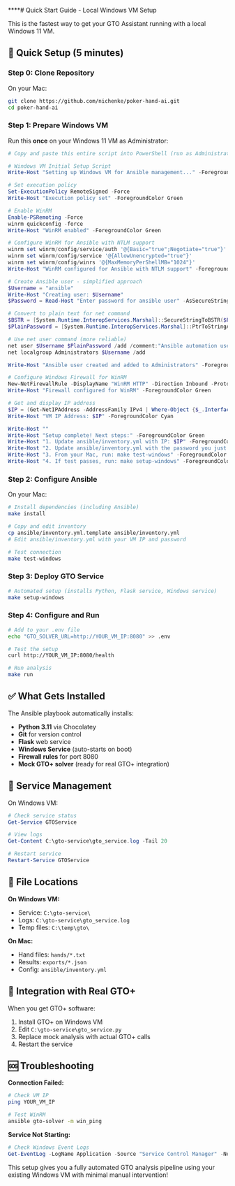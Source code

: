 ****# Quick Start Guide - Local Windows VM Setup

This is the fastest way to get your GTO Assistant running with a local Windows 11 VM.

## 🚀 Quick Setup (5 minutes)

### Step 0: Clone Repository
On your Mac:

```bash
git clone https://github.com/nichenke/poker-hand-ai.git
cd poker-hand-ai
```

### Step 1: Prepare Windows VM
Run this **once** on your Windows 11 VM as Administrator:

```powershell
# Copy and paste this entire script into PowerShell (run as Administrator)

# Windows VM Initial Setup Script
Write-Host "Setting up Windows VM for Ansible management..." -ForegroundColor Green

# Set execution policy
Set-ExecutionPolicy RemoteSigned -Force
Write-Host "Execution policy set" -ForegroundColor Green

# Enable WinRM
Enable-PSRemoting -Force
winrm quickconfig -force
Write-Host "WinRM enabled" -ForegroundColor Green

# Configure WinRM for Ansible with NTLM support
winrm set winrm/config/service/auth '@{Basic="true";Negotiate="true"}'
winrm set winrm/config/service '@{AllowUnencrypted="true"}'
winrm set winrm/config/winrs '@{MaxMemoryPerShellMB="1024"}'
Write-Host "WinRM configured for Ansible with NTLM support" -ForegroundColor Green

# Create Ansible user - simplified approach
$Username = "ansible"
Write-Host "Creating user: $Username"
$Password = Read-Host "Enter password for ansible user" -AsSecureString

# Convert to plain text for net command
$BSTR = [System.Runtime.InteropServices.Marshal]::SecureStringToBSTR($Password)
$PlainPassword = [System.Runtime.InteropServices.Marshal]::PtrToStringAuto($BSTR)

# Use net user command (more reliable)
net user $Username $PlainPassword /add /comment:"Ansible automation user" /expires:never
net localgroup Administrators $Username /add

Write-Host "Ansible user created and added to Administrators" -ForegroundColor Green

# Configure Windows Firewall for WinRM
New-NetFirewallRule -DisplayName "WinRM HTTP" -Direction Inbound -Protocol TCP -LocalPort 5985 -Action Allow
Write-Host "Firewall configured for WinRM" -ForegroundColor Green

# Get and display IP address
$IP = (Get-NetIPAddress -AddressFamily IPv4 | Where-Object {$_.InterfaceAlias -notlike "*Loopback*"}).IPAddress
Write-Host "VM IP Address: $IP" -ForegroundColor Cyan

Write-Host ""
Write-Host "Setup complete! Next steps:" -ForegroundColor Green
Write-Host "1. Update ansible/inventory.yml with IP: $IP" -ForegroundColor White
Write-Host "2. Update ansible/inventory.yml with the password you just set" -ForegroundColor White
Write-Host "3. From your Mac, run: make test-windows" -ForegroundColor White
Write-Host "4. If test passes, run: make setup-windows" -ForegroundColor White
```

### Step 2: Configure Ansible
On your Mac:

```bash
# Install dependencies (including Ansible)
make install

# Copy and edit inventory
cp ansible/inventory.yml.template ansible/inventory.yml
# Edit ansible/inventory.yml with your VM IP and password

# Test connection
make test-windows
```

### Step 3: Deploy GTO Service
```bash
# Automated setup (installs Python, Flask service, Windows service)
make setup-windows
```

### Step 4: Configure and Run
```bash
# Add to your .env file
echo "GTO_SOLVER_URL=http://YOUR_VM_IP:8080" >> .env

# Test the setup
curl http://YOUR_VM_IP:8080/health

# Run analysis
make run
```

## ✅ What Gets Installed

The Ansible playbook automatically installs:
- **Python 3.11** via Chocolatey
- **Git** for version control
- **Flask** web service
- **Windows Service** (auto-starts on boot)
- **Firewall rules** for port 8080
- **Mock GTO+ solver** (ready for real GTO+ integration)

## 🔧 Service Management

On Windows VM:
```powershell
# Check service status
Get-Service GTOService

# View logs
Get-Content C:\gto-service\gto_service.log -Tail 20

# Restart service
Restart-Service GTOService
```

## 📁 File Locations

**On Windows VM:**
- Service: `C:\gto-service\`
- Logs: `C:\gto-service\gto_service.log`
- Temp files: `C:\temp\gto\`

**On Mac:**
- Hand files: `hands/*.txt`
- Results: `exports/*.json`
- Config: `ansible/inventory.yml`

## 🎯 Integration with Real GTO+

When you get GTO+ software:

1. Install GTO+ on Windows VM
2. Edit `C:\gto-service\gto_service.py`
3. Replace mock analysis with actual GTO+ calls
4. Restart the service

## 🆘 Troubleshooting

**Connection Failed:**
```bash
# Check VM IP
ping YOUR_VM_IP

# Test WinRM
ansible gto-solver -m win_ping
```

**Service Not Starting:**
```powershell
# Check Windows Event Logs
Get-EventLog -LogName Application -Source "Service Control Manager" -Newest 10
```

This setup gives you a fully automated GTO analysis pipeline using your existing Windows VM with minimal manual intervention!
